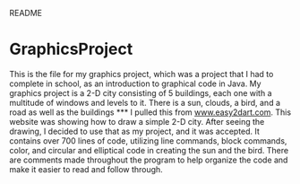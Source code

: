 README
# GraphicsProject

This is the file for my graphics project, which was a project that I had to complete in school, as an introduction to graphical code in Java.
My graphics project is a 2-D city consisting of 5 buildings, each one with a multitude of windows and levels to it.
There is a sun, clouds, a bird, and a road as well as the buildings ***
I pulled this from www.easy2dart.com. This website was showing how to draw a simple 2-D city. After seeing the drawing, I decided to use that as my project, and it was accepted.
It contains over 700 lines of code, utilizing line commands, block commands, color, and circular and elliptical code in creating the sun and the bird.
There are comments made throughout the program to help organize the code and make it easier to read and follow through.
